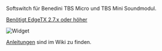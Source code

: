 Softswitch für Benedini TBS Micro und TBS Mini Soundmodul.

[Benötigt EdgeTX 2.7.x oder höher](https://github.com/EdgeTX/edgetx)

![Widget](https://github.com/dieterbruse/softswitchpad/raw/main/Screenshoots/screen-2022-09-19-150242.jpg)

[Anleitungen](https://github.com/dieterbruse/tbsswitch/wiki) sind im Wiki zu finden.

